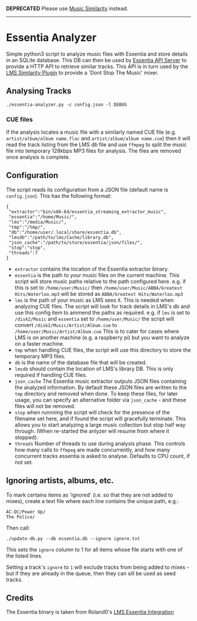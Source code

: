 **DEPRECATED** Please use [Music Similarity](https://github.com/CDrummond/music-similarity) instead.

---

# Essentia Analyzer

Simple python3 script to analyze music files with Essentia and store details in
an SQLite database. This DB can then be used by [Essentia API Server](https://github.com/CDrummond/essentia-api)
to provide a HTTP API to retrieve similar tracks. This API is in turn used by
the [LMS Similarity Plugin](https://github.com/CDrummond/lms-musicsimilarity) to
provide a 'Dont Stop The Music' mixer.


## Analysing Tracks

```
./essentia-analyzer.py -c config.json -l DEBUG
```

### CUE files

If the analysis locates a music file with a similarly named CUE file (e.g.
`artist/album/album name.flac` and `artist/album/album name.cue`) then it will
read the track listing from the LMS db file and use `ffmpeg` to split the
music file into temporary 128kbps MP3 files for analysis. The files are removed
once analysis is complete.


## Configuration

The script reads its configuration from a JSON file (default name is `config.json`).
This has the following format:

```
{
 "extractor":"bin/x86-64/essentia_streaming_extractor_music",
 "essentia":"/home/Music/",
 "lms":"/media/Music/",
 "tmp":"/tmp/",
 "db":"/home/user/.local/share/essentia.db",
 "lmsdb":"/path/to/lms/Cache/library.db",
 "json_cache":"/path/to/store/essentia/json/files/",
 "stop":"stop",
 "threads":7
}
```

* `extractor` contains the location of the Essentia extractor binary.
* `essentia` is the path to your music files on the current machine. This script
will store music paths relative to the path configured here. e.g. if this is set
to `/home/user/Music/` then `/home/user/Music/ABBA/Greatest Hits/Waterloo.mp3`
will be stored as `ABBA/Greatest Hits/Waterloo.mp3`
* `lms` is the path of your music as LMS sees it. This is needed when analyzing
CUE files. The script will look for track details in LMS's db and use this
config item to ammend the paths as required. e.g. if `lms` is set to
`/disk2/Music` and `essentia` set to `/home/user/Music/` the script will convert
`/disk2/Music/Artist/Album.cue` to `/home/user/Music/Artist/Album.cue` This is
to cater for cases where LMS is on another machine (e.g. a raspberry pi) but you
want to analyze on a faster machine.
* `tmp` when handling CUE files, the script will use this directory to store the
temporary MP3 files.
* `db` is the name of the database file that will be created.
* `lmsdb` should contain the location of LMS's library DB. This is only required
if handling CUE files.
* `json_cache` The Essentia music extractor outputs JSON files containing the
analyzed information. By default these JSON files are written to the `tmp`
directory and removed when done. To keep these files, for later usage, you can
specify an alternative folder via `json_cache` - and these files will not be
removed.
* `stop` when runnning the script will check for the presence of the filename
set here, and if found the script will gracefully terminate. This allows you to
start analyzing a large music collection but stop half way through. (When
re-started the anlyzer will resume from where it stopped).
* `threads` Number of threads to use during analysis phase. This controls how
many calls to `ffmpeg` are made concurrently, and how many concurrent tracks
essentia is asked to analyse. Defaults to CPU count, if not set.


## Ignoring artists, albums, etc.

To mark certains items as 'ignored' (i.e. so that they are not added to mixes),
create a text file where each line contains the unique path, e.g.:

```
AC-DC/Power Up/
The Police/
```

Then call:

```
./update-db.py --db essentia.db --ignore ignore.txt
```

This sets the `ignore` column to 1 for all items whose file starts with one of
the listed lines.

Setting a track's `ignore` to `1` will exclude tracks from being added to
mixes - but if they are already in the queue, then they can sill be used as seed
tracks.

## Credits

The Essentia binary is taken from Roland0's  [LMS Essentia Integration](https://www.nexus0.net/pub/sw/lmsessentia/)
